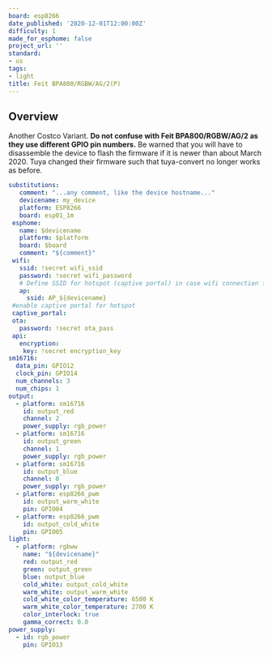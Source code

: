 ```yaml
---
board: esp8266
date_published: '2020-12-01T12:00:00Z'
difficulty: 1
made_for_esphome: false
project_url: ''
standard:
- us
tags:
- light
title: Feit BPA800/RGBW/AG/2(P)
---
```


## Overview

Another Costco Variant. **Do not confuse with Feit BPA800/RGBW/AG/2 as they use different GPIO pin numbers.**
Be warned that you will have to disassemble the device to flash the firmware if it is newer than about March 2020.
Tuya changed their firmware such that tuya-convert no longer works as before.
```yaml
substitutions:
   comment: "...any comment, like the device hostname..."
   devicename: my_device
   platform: ESP8266
   board: esp01_1m
 esphome:
   name: $devicename
   platform: $platform
   board: $board
   comment: "${comment}"
 wifi:
   ssid: !secret wifi_ssid
   password: !secret wifi_password
   # Define SSID for hotspot (captive portal) in case wifi connection fails
   ap:
     ssid: AP_${devicename}
 #enable captive portal for hotspot
 captive_portal:
 ota:
   password: !secret ota_pass
 api:
   encryption:
    key: !secret encryption_key
sm16716:
  data_pin: GPIO12
  clock_pin: GPIO14
  num_channels: 3
  num_chips: 1
output:
  - platform: sm16716
    id: output_red
    channel: 2
    power_supply: rgb_power
  - platform: sm16716
    id: output_green
    channel: 1
    power_supply: rgb_power
  - platform: sm16716
    id: output_blue
    channel: 0
    power_supply: rgb_power
  - platform: esp8266_pwm
    id: output_warm_white
    pin: GPIO04
  - platform: esp8266_pwm
    id: output_cold_white
    pin: GPIO05
light:
  - platform: rgbww
    name: "${devicename}"
    red: output_red
    green: output_green
    blue: output_blue
    cold_white: output_cold_white
    warm_white: output_warm_white
    cold_white_color_temperature: 6500 K
    warm_white_color_temperature: 2700 K
    color_interlock: true
    gamma_correct: 0.0
power_supply:
  - id: rgb_power
    pin: GPIO13
```